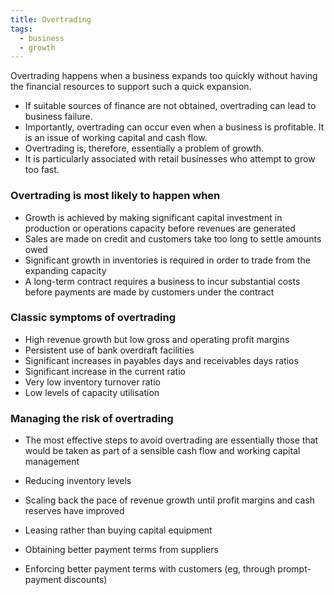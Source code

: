 ```yaml
---
title: Overtrading
tags:
  - business
  - growth
---
```

Overtrading happens when a business expands too quickly without having the financial resources to support such a quick expansion.

- If suitable sources of finance are not obtained, overtrading can lead to business failure.
- Importantly, overtrading can occur even when a business is profitable. It is an issue of working capital and cash flow.
- Overtrading is, therefore, essentially a problem of growth.
- It is particularly associated with retail businesses who attempt to grow too fast.

### Overtrading is most likely to happen when

- Growth is achieved by making significant capital investment in production or operations capacity before revenues are generated
- Sales are made on credit and customers take too long to settle amounts owed
- Significant growth in inventories is required in order to trade from the expanding capacity
- A long-term contract requires a business to incur substantial costs before payments are made by customers under the contract

### Classic symptoms of overtrading

- High revenue growth but low gross and operating profit margins
- Persistent use of bank overdraft facilities
- Significant increases in payables days and receivables days ratios
- Significant increase in the current ratio
- Very low inventory turnover ratio
- Low levels of capacity utilisation

### Managing the risk of overtrading

- The most effective steps to avoid overtrading are essentially those that would be taken as part of a sensible cash flow and working capital management

- Reducing inventory levels
- Scaling back the pace of revenue growth until profit margins and cash reserves have improved
- Leasing rather than buying capital equipment
- Obtaining better payment terms from suppliers
- Enforcing better payment terms with customers (eg, through prompt-payment discounts)




